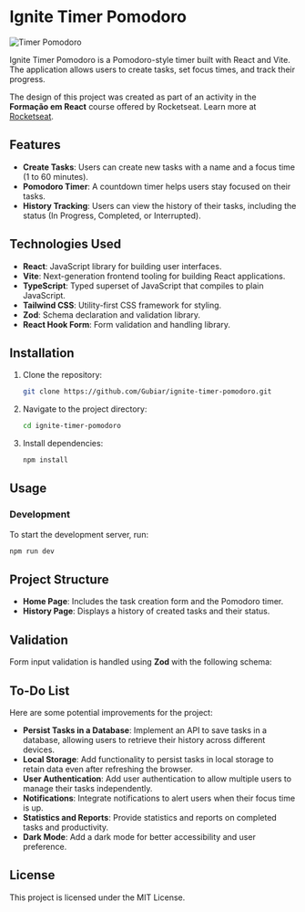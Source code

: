 # Ignite Timer Pomodoro

![Timer Pomodoro](https://opengraph.b-cdn.net/production/images/ffa113ee-2371-4a0a-ba21-1c3141d97be9.png?token=Y81So2QfdfZDWSIR7EIINXXl_AxFn50Ewi-M8aPsSeA&height=675&width=1200&expires=33259581037)

Ignite Timer Pomodoro is a Pomodoro-style timer built with React and Vite. The application allows users to create tasks, set focus times, and track their progress.

The design of this project was created as part of an activity in the **Formação em React** course offered by Rocketseat. Learn more at [Rocketseat](https://app.rocketseat.com.br/).

## Features

- **Create Tasks**: Users can create new tasks with a name and a focus time (1 to 60 minutes).
- **Pomodoro Timer**: A countdown timer helps users stay focused on their tasks.
- **History Tracking**: Users can view the history of their tasks, including the status (In Progress, Completed, or Interrupted).

## Technologies Used

- **React**: JavaScript library for building user interfaces.
- **Vite**: Next-generation frontend tooling for building React applications.
- **TypeScript**: Typed superset of JavaScript that compiles to plain JavaScript.
- **Tailwind CSS**: Utility-first CSS framework for styling.
- **Zod**: Schema declaration and validation library.
- **React Hook Form**: Form validation and handling library.

## Installation

1. Clone the repository:
   ```bash
   git clone https://github.com/Gubiar/ignite-timer-pomodoro.git
   ```
2. Navigate to the project directory:

   ```bash
   cd ignite-timer-pomodoro
   ```

3. Install dependencies:
   ```bash
   npm install
   ```

## Usage

### Development

To start the development server, run:

```bash
npm run dev
```

## Project Structure

- **Home Page**: Includes the task creation form and the Pomodoro timer.
- **History Page**: Displays a history of created tasks and their status.

## Validation

Form input validation is handled using **Zod** with the following schema:

## To-Do List

Here are some potential improvements for the project:

- **Persist Tasks in a Database**: Implement an API to save tasks in a database, allowing users to retrieve their history across different devices.
- **Local Storage**: Add functionality to persist tasks in local storage to retain data even after refreshing the browser.
- **User Authentication**: Add user authentication to allow multiple users to manage their tasks independently.
- **Notifications**: Integrate notifications to alert users when their focus time is up.
- **Statistics and Reports**: Provide statistics and reports on completed tasks and productivity.
- **Dark Mode**: Add a dark mode for better accessibility and user preference.

## License

This project is licensed under the MIT License.
